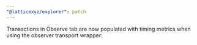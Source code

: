 ```yaml
---
"@latticexyz/explorer": patch
---
```


Tranasctions in Observe tab are now populated with timing metrics when using the observer transport wrapper.
